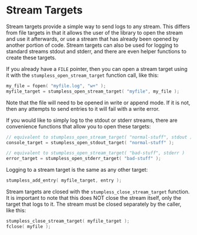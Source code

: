 # Stream Targets

Stream targets provide a simple way to send logs to any stream. This differs
from file targets in that it allows the user of the library to open the stream
and use it afterwards, or use a stream that has already been opened by another
portion of code. Stream targets can also be used for logging to standard streams
stdout and stderr, and there are even helper functions to create these targets.

If you already have a `FILE` pointer, then you can open a stream target using it
with the `stumpless_open_stream_target` function call, like this:

```c
my_file = fopen( "myfile.log", "w+" );
myfile_target = stumpless_open_stream_target( "myfile", my_file );
```

Note that the file will need to be opened in write or append mode. If it is not,
then any attempts to send entries to it will fail with a write error.

If you would like to simply log to the stdout or stderr streams, there are
convenience functions that allow you to open these targets:

```c
// equivalent to stumpless_open_stream_target( "normal-stuff", stdout )
console_target = stumpless_open_stdout_target( "normal-stuff" );

// equivalent to stumpless_open_stream_target( "bad-stuff", stderr )
error_target = stumpless_open_stderr_target( "bad-stuff" );
```

Logging to a stream target is the same as any other target:

```c
stumpless_add_entry( myfile_target, entry );
```

Stream targets are closed with the `stumpless_close_stream_target` function. It
is important to note that this does NOT close the stream itself, only the target
that logs to it. The stream must be closed separately by the caller, like this:

```c
stumpless_close_stream_target( myfile_target );
fclose( myfile );
```
